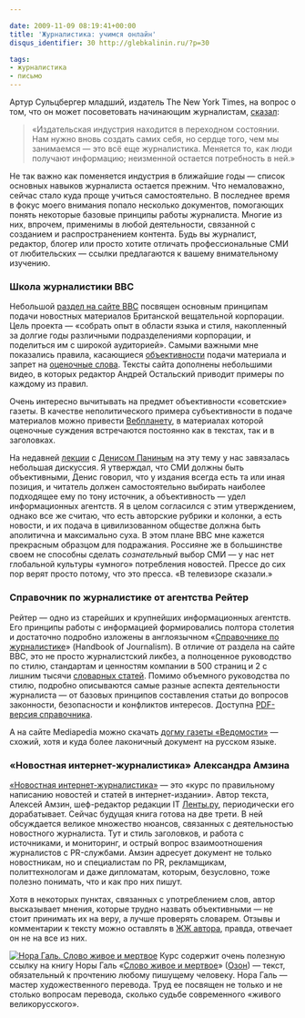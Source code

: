 ```yaml
---

date: 2009-11-09 08:19:41+00:00
title: 'Журналистика: учимся онлайн'
disqus_identifier: 30 http://glebkalinin.ru/?p=30

tags:
- журналистика
- письмо
---
```


Артур Сульцбергер младший, издатель The New York Times, на вопрос о том, что он может посоветовать начинающим журналистам, [сказал](http://nymag.com/daily/intel/2009/10/times_publisher_arthur_sulzber.html):





> 

> 
> «Издательская индустрия находится в переходном состоянии. Нам нужно вновь создать самих себя, но сердце того, чем мы занимаемся — это всё еще журналистика. Меняется то, как люди получают информацию; неизменной остается потребность в ней.»
> 
> 






Не так важно как поменяется индустрия в ближайшие годы — список основных навыков журналиста остается прежним. Что немаловажно, сейчас стало куда проще учиться самостоятельно. В последнее время в фокус моего внимания попало несколько документов, помогающих понять некоторые базовые принципы работы журналиста. Многие из них, впрочем, применимы в любой деятельности, связанной с созданием и распространением контента. Будь вы журналист, редактор, блогер или просто хотите отличать профессиональные СМИ от любительских — ссылки предлагаются к вашему внимательному изучению.

<!-- more -->


### Школа журналистики BBC


Небольшой [раздел на сайте BBC](http://www.bbc.co.uk/russian/specials/1036_Cojo_Russian/index.shtml) посвящен основным принципам подачи новостных материалов Британской вещательной корпорации. Цель проекта — «собрать опыт в области языка и стиля, накопленный за долгие годы различными подразделениями корпорации, и поделиться им с широкой аудиторией».  Самыми важными мне показались правила, касающиеся [объективности](http://www.bbc.co.uk/russian/specials/1036_Cojo_Russian/page3.shtml) подачи материала и запрет на [оценочные слова](http://www.bbc.co.uk/russian/specials/1036_Cojo_Russian/page4.shtml). Тексты сайта дополнены небольшими видео, в которых редактор Андрей Остальский приводит примеры по каждому из правил.  

Очень интересно вычитывать на предмет объективности «советские» газеты. В качестве неполитического примера субъективности в подаче материалов можно привести [Вебпланету](http://www.webplanet.ru), в материалах которой оценочные суждения встречаются постоянно как в текстах, так и в заголовках.

На недавней [лекции](http://theoryandpractice.ru/seminars/1953-auditoriya-smi-v-seti-3-11) с [Денисом Паниным](http://ezhe.ru/fri/415/) на эту тему у нас завязалась небольшая дискуссия. Я утверждал, что СМИ должны быть объективными, Денис говорил, что у издания всегда есть та или иная позиция, и читатель должен самостоятельно выбирать наиболее подходящее ему по тону источник, а объективность — удел информационных агентств. Я в целом согласился с этим утверждением, однако все же считаю, что есть авторские рубрики и колонки, а есть новости, и их подача в цивилизованном обществе должна быть аполитична и максимально суха. В этом плане BBC мне кажется прекрасным образцом для подражания. Россияне же в большинстве своем не способны сделать _сознательный_ выбор СМИ — у нас нет глобальной культуры «умного» потребления новостей. Прессе до сих пор верят просто потому, что это пресса. «В телевизоре сказали.»


### Справочник по журналистике от агентства Рейтер


Рейтер — одно из старейших и крупнейших информационных агентств. Его принципы работы с информацией формировались полтора столетия и достаточно подробно изложены в англоязычном «[Справочнике по журналистике](http://handbook.reuters.com/index.php/index.php)» (Handbook of Journalism). В отличие от раздела на сайте BBC, это не просто журналистский ликбез, а полноценное руководство по стилю, стандартам и ценностям компании в 500 страниц и 2 с лишним тысячи [словарных статей](http://handbook.reuters.com/index.php/The_Reuters_Style_Guide). Помимо объемного руководства по стилю, подробно описываются самые разные аспекта деятельности журналиста — от базовых принципов составления статьи до вопросов законности, безопасности и конфликтов интересов. Доступна [PDF-версия справочника](http://handbook.reuters.com/extensions/docs/pdf/handbookofjournalism.pdf).

А на сайте Mediapedia можно скачать [догму газеты «Ведомости»](http://mediapedia.ru/wp-content/uploads/2008/09/dogma_vedomosti.pdf) — схожий, хотя и куда более лаконичный документ на русском языке.


### «Новостная интернет-журналистика» Александра Амзина


[«Новостная интернет-журналистика»](http://kebati.ru/journ/) — это «курс по правильному написанию новостей и статей в интернет-издании». Автор текста, Алексей Амзин, шеф-редактор редакции IT [Ленты.ру](http://lenta.ru/), периодически его дорабатывает. Сейчас будущая книга готова на две трети. В ней обсуждается великое множество нюансов, связанных с деятельностью новостного журналиста. Тут и стиль заголовков, и работа с источниками, и мониторинг, и острый вопрос взаимоотношения журналистов с PR-службами. Амзин адресует документ не только новостникам, но и специалистам по PR, рекламщикам, политтехнологам и даже дипломатам, которым, безусловно, тоже полезно понимать, что и как про них пишут.

Хотя в некоторых пунктах, связанных с употреблением слов, автор высказывает мнения, которые трудно назвать объективными — не стоит принимать их на веру, а лучше проверять словарем.  Отзывы и комментарии к тексту можно оставлять в [ЖЖ автора](http://amzin.livejournal.com/1342110.html), правда, отвечает он не на все из них. 

[![Нора Галь. Слово живое и мертвое](http://glebkalinin.ru/featured/2009/11/nora-gal.jpg)](http://lib.rus.ec/b/74970)
Курс содержит очень полезную ссылку на книгу Норы Галь «[Слово живое и мертвое](http://lib.rus.ec/b/74970)» ([Озон](http://www.ozon.ru/context/detail/id/26014597/?partner=experiment)) — текст, обязательный к прочтению любому пишущему человеку. Нора Галь — мастер художественного перевода. Труд ее посвящен не только и не столько вопросам перевода, сколько судьбе современного «живого великорусского».     
